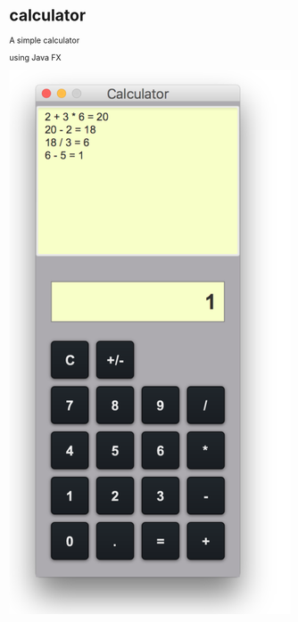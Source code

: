 # calculator
A simple calculator

using Java FX  

  
![Alt text](calculator.png?raw=true "a simple calculator")
